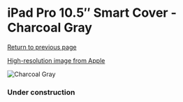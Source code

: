 # iPad Pro 10.5″ Smart Cover - Charcoal Gray

[Return to previous page](/ipad_pro105)

[High-resolution image from Apple](https://store.storeimages.cdn-apple.com/8756/as-images.apple.com/is/MQ082?wid=4500&hei=4500&fmt=png)

<div style="width: 384px"><img src="/everysource/MQ082.png" alt="Charcoal Gray"></div>

### Under construction
